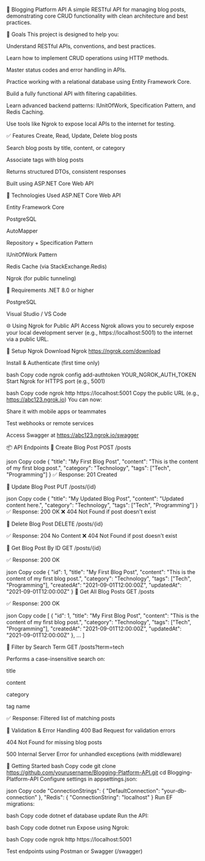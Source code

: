 📘 Blogging Platform API
A simple RESTful API for managing blog posts, demonstrating core CRUD functionality with clean architecture and best practices.

🎯 Goals
This project is designed to help you:

Understand RESTful APIs, conventions, and best practices.

Learn how to implement CRUD operations using HTTP methods.

Master status codes and error handling in APIs.

Practice working with a relational database using Entity Framework Core.

Build a fully functional API with filtering capabilities.

Learn advanced backend patterns: IUnitOfWork, Specification Pattern, and Redis Caching.

Use tools like Ngrok to expose local APIs to the internet for testing.

✅ Features
Create, Read, Update, Delete blog posts

Search blog posts by title, content, or category

Associate tags with blog posts

Returns structured DTOs, consistent responses

Built using ASP.NET Core Web API

🧱 Technologies Used
ASP.NET Core Web API

Entity Framework Core

PostgreSQL

AutoMapper

Repository + Specification Pattern

IUnitOfWork Pattern

Redis Cache (via StackExchange.Redis)

Ngrok (for public tunneling)

🔧 Requirements
.NET 8.0 or higher

PostgreSQL

Visual Studio / VS Code

🌐 Using Ngrok for Public API Access
Ngrok allows you to securely expose your local development server (e.g., https://localhost:5001) to the internet via a public URL.

🔧 Setup Ngrok
Download Ngrok
https://ngrok.com/download

Install & Authenticate (first time only)

bash
Copy code
ngrok config add-authtoken YOUR_NGROK_AUTH_TOKEN
Start Ngrok for HTTPS port (e.g., 5001)

bash
Copy code
ngrok http https://localhost:5001
Copy the public URL (e.g., https://abc123.ngrok.io)
You can now:

Share it with mobile apps or teammates

Test webhooks or remote services

Access Swagger at https://abc123.ngrok.io/swagger

📦 API Endpoints
🔹 Create Blog Post
POST /posts

json
Copy code
{
  "title": "My First Blog Post",
  "content": "This is the content of my first blog post.",
  "category": "Technology",
  "tags": ["Tech", "Programming"]
}
✅ Response: 201 Created

🔹 Update Blog Post
PUT /posts/{id}

json
Copy code
{
  "title": "My Updated Blog Post",
  "content": "Updated content here.",
  "category": "Technology",
  "tags": ["Tech", "Programming"]
}
✅ Response: 200 OK
❌ 404 Not Found if post doesn't exist

🔹 Delete Blog Post
DELETE /posts/{id}

✅ Response: 204 No Content
❌ 404 Not Found if post doesn't exist

🔹 Get Blog Post By ID
GET /posts/{id}

✅ Response: 200 OK

json
Copy code
{
  "id": 1,
  "title": "My First Blog Post",
  "content": "This is the content of my first blog post.",
  "category": "Technology",
  "tags": ["Tech", "Programming"],
  "createdAt": "2021-09-01T12:00:00Z",
  "updatedAt": "2021-09-01T12:00:00Z"
}
🔹 Get All Blog Posts
GET /posts

✅ Response: 200 OK

json
Copy code
[
  {
    "id": 1,
    "title": "My First Blog Post",
    "content": "This is the content of my first blog post.",
    "category": "Technology",
    "tags": ["Tech", "Programming"],
    "createdAt": "2021-09-01T12:00:00Z",
    "updatedAt": "2021-09-01T12:00:00Z"
  },
  ...
]

🔹 Filter by Search Term
GET /posts?term=tech

Performs a case-insensitive search on:

title

content

category

tag name

✅ Response: Filtered list of matching posts

🧪 Validation & Error Handling
400 Bad Request for validation errors

404 Not Found for missing blog posts

500 Internal Server Error for unhandled exceptions (with middleware)

🚀 Getting Started
bash
Copy code
git clone https://github.com/yourusername/Blogging-Platform-API.git
cd Blogging-Platform-API
Configure settings in appsettings.json:

json
Copy code
"ConnectionStrings": {
  "DefaultConnection": "your-db-connection"
},
"Redis": {
  "ConnectionString": "localhost"
}
Run EF migrations:

bash
Copy code
dotnet ef database update
Run the API:

bash
Copy code
dotnet run
Expose using Ngrok:

bash
Copy code
ngrok http https://localhost:5001

Test endpoints using Postman or Swagger (/swagger)
